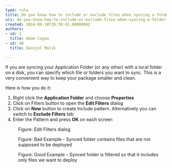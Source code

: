 ```yaml
---
type: rule
title: Do you know how to include or exclude files when syncing a folder in Advanced Installer?
uri: do-you-know-how-to-include-or-exclude-files-when-syncing-a-folder-in-advanced-installer
created: 2014-09-18T20:30:43.0000000Z
authors:
- id: 1
  title: Adam Cogan
- id: 46
  title: Danijel Malik

---
```




<span class='intro'> <p class="p1">If you are syncing your Application Folder (or any other) with a local folder on a disk, you can specify which file or folders you want to sync. This is a very convenient way to keep your package smaller and clean.</p><p class="p1">Here is how you do it&#58;</p> </span>

<ol class="ol1"><li class="li1">​Right click the 
      <strong>Application Folder</strong> and choose 
      <strong>Properties</strong></li><li class="li1">Click on Filters button to open the 
      <strong>Edit Filters</strong> dialog</li><li class="li1">Click on 
      <strong>New</strong> button to create Include pattern. Alternatively you can switch to 
      <strong>Exclude Filters</strong> tab</li><li class="li1">​Enter the Pattern and press 
      <strong>OK</strong> on each screen</li></ol><dl class="image"><dt><img src="/SoftwareDevelopment/RulesToBetterInstallers/PublishingImages/installers-include-exclude-1.jpg" alt="" /></dt><dd>Figure&#58; Edit Filters dialog</dd></dl><dl class="badImage"><dt><img src="/SoftwareDevelopment/RulesToBetterInstallers/PublishingImages/installers-include-exclude-2.jpg" alt="" /></dt><dd>Figure&#58; Bad Example - Synced folder contains files that are not supposed to be deployed</dd></dl><dl class="goodImage"><dt><img src="/SoftwareDevelopment/RulesToBetterInstallers/PublishingImages/installers-include-exclude-3.jpg" alt="" /></dt><dd>Figure&#58; Good Example - Synced folder is filtered so that it includes only files we want to deploy</dd></dl>


